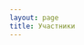 ```yaml
---
layout: page
title: Участники
---
```


<script setup>
import {
    VPTeamPage,
    VPTeamPageTitle,
    VPTeamMembers
} from 'vitepress/theme'

import { contributions } from '../../../_data/team'

</script>

<VPTeamPage style="margin-top:0">
  <VPTeamPageTitle>
    <template #title>
      {{ $frontmatter.title }}
    </template>
  </VPTeamPageTitle>
  <VPTeamMembers
    :members="contributions"
  />
</VPTeamPage>